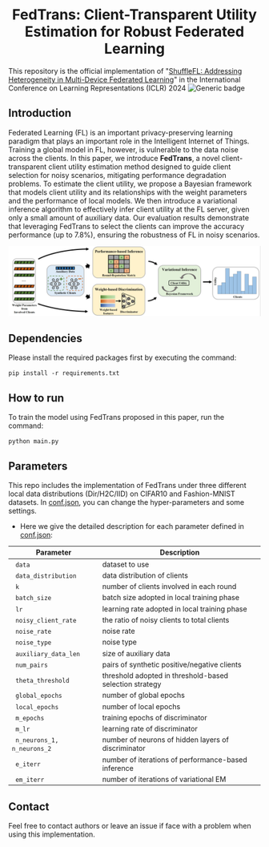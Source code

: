 <h1 align="center"> FedTrans: Client-Transparent Utility Estimation for Robust Federated Learning</h1>


This repository is the official implementation of "[ShuffleFL: Addressing Heterogeneity in Multi-Device Federated Learning](https://openreview.net/pdf?id=DRu8PMHgCh)"
in the International Conference on Learning Representations (ICLR) 2024 
![Generic badge](https://img.shields.io/badge/code-official-green.svg)


## Introduction
Federated Learning (FL) is an important privacy-preserving learning paradigm that plays an important role in the Intelligent Internet of Things. 
Training a global model in FL, however, is vulnerable to the data noise across the clients. In this paper, we introduce **FedTrans**, a novel 
client-transparent client utility estimation method designed to guide client selection for noisy scenarios, mitigating performance degradation 
problems. To estimate the client utility, we propose a Bayesian framework that models client utility and its relationships with the weight 
parameters and the performance of local models. We then introduce a variational inference algorithm to effectively infer client utility at the 
FL server, given only a small amount of auxiliary data. Our evaluation results demonstrate that leveraging FedTrans to select the clients can 
improve the accuracy performance (up to 7.8%), ensuring the robustness of FL in noisy scenarios.

![overview](./overview.png)


## Dependencies
Please install the required packages first by executing the command:
```
pip install -r requirements.txt
```

## How to run

To train the model using FedTrans proposed in this paper, run the command:
```
python main.py
```

## Parameters
This repo includes the implementation of FedTrans under three different local data distributions (Dir/H2C/IID) on CIFAR10 and Fashion-MNIST datasets. 
In [conf.json](./conf.json), you can change the hyper-parameters and some settings. 

* Here we give the detailed 
description for each parameter defined in [conf.json](./utils/conf.json):

| Parameter                   | Description                                             |
|-----------------------------|---------------------------------------------------------|
| ` data`                     | dataset to use                                          |
| ` data_distribution`        | data distribution of clients                            |
| ` k`                        | number of clients involved in each round                |
| ` batch_size`               | batch size adopted in local training phase              |
| ` lr`                       | learning rate adopted in local training phase           |
| ` noisy_client_rate`        | the ratio of noisy clients to total clients             |
| ` noise_rate`               | noise rate                                              |
| ` noise_type`               | noise type                                              |
| ` auxiliary_data_len`       | size of auxiliary data                                  |
| ` num_pairs`                | pairs of synthetic positive/negative clients            |
| ` theta_threshold`          | threshold adopted in threshold-based selection strategy |
| ` global_epochs`            | number of global epochs                                 |
| ` local_epochs`             | number of local epochs                                  |
| ` m_epochs`                 | training epochs of discriminator                        |
| ` m_lr`                     | learning rate of discriminator                          |
| ` n_neurons_1, n_neurons_2` | number of neurons of hidden layers of discriminator     |
| ` e_iterr`                  | number of iterations of performance-based inference     |
| ` em_iterr`                 | number of iterations of variational EM                  |


[//]: # (## Citation)

[//]: # (If our work is userful for your research, please consider citing:)

[//]: # (```)

[//]: # ()
[//]: # (```)

## Contact
Feel free to contact authors or leave an issue if face with a problem when using this implementation.
